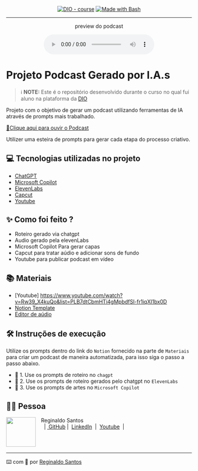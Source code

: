 >


<p align="center">
<a href="https://dio.me/"><img src="https://img.shields.io/badge/DIO-Course-28DA77?logo=youtube" alt="DIO - course"></a>
<a href="https://www.gnu.org/software/bash/" title="Go to Bash homepage"><img src="https://img.shields.io/badge/Prompt-Project-blue?logo=gnu-bash&amp;logoColor=white" alt="Made with Bash"></a></p>

-------


<p align="center">
    preview do podcast
</p>

<div align="center">
    <audio src="output/podcast_editado.MP3" controls title="Podcast editado"></audio>
</div>

# Projeto Podcast Gerado por I.A.s


 > ℹ️ **NOTE:** Este é o repositório desenvolvido durante o curso no qual fui aluno na plataforma da [DIO](https://dio.me)

Projeto com o objetivo de gerar um podcast utilizando ferramentas de IA através de prompts mais trabalhado.

<a href="https://www.youtube.com/watch?v=Rw39_X4kuQo&list=PLB7dtCbmHTi4gMpbdfSl-fr1iqXI1bx0D/" title="View now"> 📕Clique aqui para ouvir o Podcast</a>

Utilizer uma esteira de prompts para gerar cada etapa do processo criativo.

## 💻 Tecnologias utilizadas no projeto

- [ChatGPT](https://chat.openai.com/) 
- [Microsoft Copilot](https://copilot.microsoft.com/) 
- [ElevenLabs](https://beta.elevenlabs.io/)
- [Capcut](https://www.capcut.com/pt-br/)
- [Youtube](https://www.youtube.com/)


## ✨ Como foi feito ?

- Roteiro gerado via chatgpt
- Audio gerado pela elevenLabs
- Microsoft Copilot Para gerar capas
- Capcut para tratar aúdio e adicionar sons de fundo
- Youtube para publicar podcast em vídeo

## 📚 Materiais
- [Youtube] https://www.youtube.com/watch?v=Rw39_X4kuQo&list=PLB7dtCbmHTi4gMpbdfSl-fr1iqXI1bx0D
- [Notion Template](https://www.notion.so/17c3f8e5e13e80d8b41fdd97e2e201dc?v=0ebb8ce11f7142e2adafe39df6d80ae2&pvs=4)
- [Editor de aúdio](https://www.capcut.com/editor?from_page=landing_page&__action_from=picture_V%C3%ADdeos%20profissionais%20em%20minutos,%20n%C3%A3o%20em%20horas.)


## 🛠️ Instruções de execução

Utilize os prompts dentro do link do `Notion` fornecido na parte de `Materiais` para criar um podcast de maneira automatizada, para isso siga o passo a passo abaixo.

- 🤖 1. Use os prompts de roteiro no `chagpt`
- 🤖 2. Use os prompts de roteiro gerados pelo chatgpt no  `ElevenLabs`
- 🤖 3. Use os prompts de artes no `Microsoft Copilot`


## 👨‍💻 Pessoa

<p>
    <img 
      align=left 
      margin=10 
      width=80 
      src="https://avatars.githubusercontent.com/u/75837512?v=4"
    />
    <p>&nbsp&nbsp&nbspReginaldo Santos<br>
    &nbsp&nbsp&nbsp
    &nbsp;|&nbsp;<a href="https://github.com/reginaldoMalaquias/">
    GitHub</a>&nbsp;|&nbsp;
    <a href="https://www.linkedin.com/in/reginaldo-santos-3755321a6/">LinkedIn</a>
&nbsp;|&nbsp;
<a href="https://www.youtube.com/watch?v=Rw39_X4kuQo&list=PLB7dtCbmHTi4gMpbdfSl-fr1iqXI1bx0D/">Youtube</a>
    &nbsp;|&nbsp;</p>
    


</p>
<br/><br/>
<p>

---

⌨️ com 💜 por [Reginaldo Santos](https://github.com/reginaldoMalaquias/)
